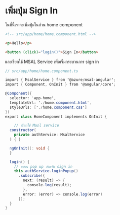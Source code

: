 
# เพิ่มปุ่ม Sign In

ในที่นี้เราจะเพิ่มปุ่มในส่วน home component 

```html
<!-- src/app/home/home.component.html -->

<p>Hello</p>

<button (click)="login()">Sign In</button>

```

และเรียกใช้ MSAL Service เพื่อเริ่มกระบวนการ sign in 

```c#
// src/app/home/home.component.ts

import { MsalService } from '@azure/msal-angular';
import { Component, OnInit } from '@angular/core';

@Component({
  selector: 'app-home',
  templateUrl: './home.component.html',
  styleUrls: ['./home.component.css']
})
export class HomeComponent implements OnInit {

    // เรียกใช้ Masl service
  constructor(
    private authService: MsalService
  ) { }

  ngOnInit(): void {
  }

  login() {
    // แสดง pop up สำหรับ sign in
    this.authService.loginPopup()
      .subscribe({
        next: (result) => {
          console.log(result);
        },
        error: (error) => console.log(error)
      });
  }
}


```